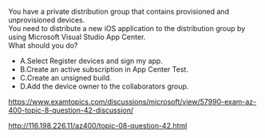 You have a private distribution group that contains provisioned and unprovisioned devices.<br/>You need to distribute a new iOS application to the distribution group by using Microsoft Visual Studio App Center.<br/>What should you do?<br/><ul><li class="multi-choice-item correct-hidden"><span class="multi-choice-letter" data-choice-letter="A">A.</span>Select Register devices and sign my app.</li><li class="multi-choice-item"><span class="multi-choice-letter" data-choice-letter="B">B.</span>Create an active subscription in App Center Test.</li><li class="multi-choice-item"><span class="multi-choice-letter" data-choice-letter="C">C.</span>Create an unsigned build.</li><li class="multi-choice-item"><span class="multi-choice-letter" data-choice-letter="D">D.</span>Add the device owner to the collaborators group.</li></ul><p><a href="https://www.examtopics.com/discussions/microsoft/view/57990-exam-az-400-topic-8-question-42-discussion/">https://www.examtopics.com/discussions/microsoft/view/57990-exam-az-400-topic-8-question-42-discussion/</a></p><p><a href="http://116.198.226.11/az400/topic-08-question-42.html">http://116.198.226.11/az400/topic-08-question-42.html</a></p><script src="https://giscus.app/client.js"                    data-repo="azsamples/az204"                    data-repo-id="R_kgDOMRXzDQ"                    data-category="General"                    data-category-id="DIC_kwDOMRXzDc4Cgi27"                    data-mapping="pathname"                    data-strict="1"                    data-reactions-enabled="0"                    data-emit-metadata="0"                    data-input-position="bottom"                    data-theme="preferred_color_scheme"                    data-lang="en"                    crossorigin="anonymous"                    async>                    </script>